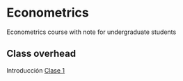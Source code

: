 # Econometrics
Econometrics course with note for undergraduate students

## Class overhead

Introducción [Clase 1](https://keynes37.github.io/Econometrics/Class/Class00/Class00.html#1)



